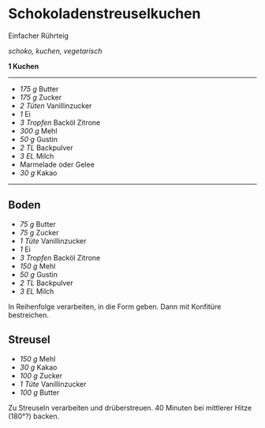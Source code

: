 # Schokoladenstreuselkuchen

Einfacher Rührteig

*schoko, kuchen, vegetarisch*

**1 Kuchen**

---

- *175 g* Butter
- *175 g* Zucker
- *2 Tüten* Vanillinzucker
- *1* Ei
- *3 Tropfen* Backöl Zitrone
- *300 g* Mehl
- *50 g* Gustin
- *2 TL* Backpulver
- *3 EL* Milch
- Marmelade oder Gelee
- *30 g* Kakao

---

## Boden

- *75 g* Butter
- *75 g* Zucker
- *1 Tüte* Vanillinzucker
- *1* Ei
- *3 Tropfen* Backöl Zitrone
- *150 g* Mehl
- *50 g* Gustin
- *2 TL* Backpulver
- *3 EL* Milch

In Reihenfolge verarbeiten, in die Form geben. Dann mit Konfitüre bestreichen.

## Streusel

- *150 g* Mehl
- *30 g* Kakao
- *100 g* Zucker
- *1 Tüte* Vanillinzucker
- *100 g* Butter

Zu Streuseln verarbeiten und drüberstreuen. 40 Minuten bei mittlerer Hitze (180°?) backen.
